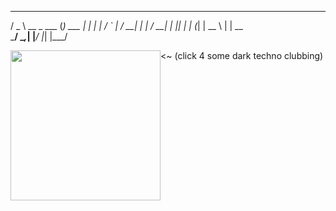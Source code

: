    ___                  _       
  / _ \    __ _   ___  (_)  ___ 
 | | | |  / _` | / __| | | / __|
 | |_| | | (_| | \__ \ | | \__ \
  \___/   \__,_| |___/ |_| |___/
                                

<div style="display:flex;">
<!-- <img src="https://media0.giphy.com/media/v1.Y2lkPTc5MGI3NjExemFnOGp5Y2Flb2wxaDAydmxlYWs0dGdzbTc0MTd5amgzN2xzNDlqdCZlcD12MV9pbnRlcm5hbF9naWZfYnlfaWQmY3Q9Zw/13HBDT4QSTpveU/giphy.webp" width="320" /> -->
<a href="https://youtu.be/Gr3KWfOEDc0?si=c5jjEYIVBY0BznJZ" target="_blank"><img src="https://i.pinimg.com/736x/50/8d/de/508ddea28797cce814668ab5a083919d.jpg" width="240" height="240"></a> <~ (click 4 some dark techno clubbing)
</div>

